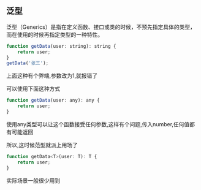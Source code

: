 ## 泛型
泛型（Generics）是指在定义函数、接口或类的时候，不预先指定具体的类型，而在使用的时候再指定类型的一种特性。


```javascript
function getData(user: string): string {
    return user;
}
getData('张三');
```
上面这种有个弊端,参数改为1,就报错了

可以使用下面这种方式
```javascript
function getData(user: any): any {
    return user;
}
```
使用any类型可以让这个函数接受任何参数,这样有个问题,传入number,任何值都有可能返回

所以,这时候范型就派上用场了
```javascript
function getData<T>(user: T): T {
    return user;
}
```

实际场景一般很少用到